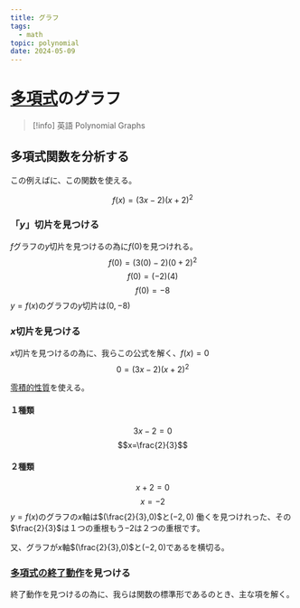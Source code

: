 ```yaml
---
title: グラフ
tags:
  - math
topic: polynomial
date: 2024-05-09
---
```


# [多項式](20230515-多項式.md)のグラフ

> [!info] 英語
> Polynomial Graphs


## 多項式関数を分析する

この例えばに、この関数を使える。

$$f(x)=(3x-2)(x+2)^2$$

### 「$y$」切片を見つける

$f$グラフの$y$切片を見つけるの為に$f(0)$を見つけれる。
$$
f(0)=(3(0)-2)(0+2)^2
$$
$$
f(0)=(-2)(4)
$$
$$
f(0)=-8
$$
$y=f(x)$のグラフの$y$切片は$(0,-8)$

### $x$切片を見つける

$x$切片を見つけるの為に、我らこの公式を解く、$f(x)=0$
$$
0=(3x-2)(x+2)^2
$$

[零積的性質]()を使える。

#### １種類

$$3x-2=0$$
$$x=\frac{2}{3}$$

#### ２種類

$$x+2=0$$
$$x=-2$$
$y=f(x)$のグラフの$x$軸は$(\frac{2}{3},0)$と$(-2,0)$
働くを見つけれった、その$\frac{2}{3}$は１つの重根もう$-2$は２つの重根です。

又、グラフが$x$軸$(\frac{2}{3},0)$と$(-2,0)$であるを横切る。

### [多項式の終了動作](1715310852-多項式の終了動作.md)を見つける

終了動作を見つけるの為に、我らは関数の標準形であるのとき、主な項を解く。
